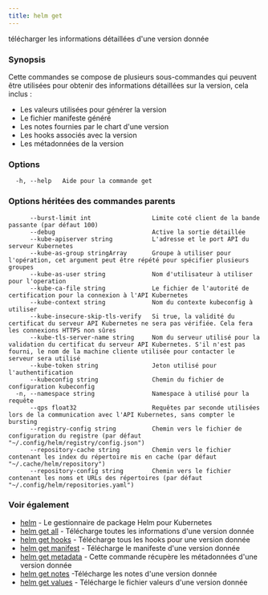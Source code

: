 ```yaml
---
title: helm get
---
```

télécharger les informations détaillées d'une version donnée

### Synopsis

Cette commandes se compose de plusieurs sous-commandes qui peuvent être utilisées pour obtenir des informations détaillées sur la version, cela inclus :

- Les valeurs utilisées pour générer la version
- Le fichier manifeste généré
- Les notes fournies par le chart d'une version
- Les hooks associés avec la version
- Les métadonnées de la version


### Options

```
  -h, --help   Aide pour la commande get
```

### Options héritées des commandes parents

```
      --burst-limit int                 Limite coté client de la bande passante (par défaut 100)
      --debug                           Active la sortie détaillée
      --kube-apiserver string           L'adresse et le port API du serveur Kubernetes
      --kube-as-group stringArray       Groupe à utiliser pour l'opération, cet argument peut être répété pour spécifier plusieurs groupes
      --kube-as-user string             Nom d'utilisateur à utiliser pour l'operation
      --kube-ca-file string             Le fichier de l'autorité de certification pour la connexion à l'API Kubernetes
      --kube-context string             Nom du contexte kubeconfig à utiliser
      --kube-insecure-skip-tls-verify   Si true, la validité du certificat du serveur API Kubernetes ne sera pas vérifiée. Cela fera les connexions HTTPS non sûres
      --kube-tls-server-name string     Nom du serveur utilisé pour la validation du certificat du serveur API Kubernetes. S'il n'est pas fourni, le nom de la machine cliente utilisée pour contacter le serveur sera utilisé
      --kube-token string               Jeton utilisé pour l'authentification
      --kubeconfig string               Chemin du fichier de configuration kubeconfig
  -n, --namespace string                Namespace à utilisé pour la requête
      --qps float32                     Requêtes par seconde utilisées lors de la communication avec l'API Kubernetes, sans compter le bursting
      --registry-config string          Chemin vers le fichier de configuration du registre (par défaut "~/.config/helm/registry/config.json")
      --repository-cache string         Chemin vers le fichier contenant les index du répertoire mis en cache (par défaut "~/.cache/helm/repository")
      --repository-config string        Chemin vers le fichier contenant les noms et URLs des répertoires (par défaut "~/.config/helm/repositories.yaml")
```

### Voir également

* [helm](/helm/helm.md) - Le gestionnaire de package Helm pour Kubernetes
* [helm get all](/helm/helm_get_all.md) - Télécharge toutes les informations d'une version donnée
* [helm get hooks](/helm/helm_get_hooks.md) - Télécharge tous les hooks pour une version donnée
* [helm get manifest](/helm/helm_get_manifest.md) - Télécharge le manifeste d'une version donnée
* [helm get metadata](/helm/helm_get_metadata.md) - Cette commande récupère les métadonnées d'une version donnée
* [helm get notes](/helm/helm_get_notes.md) -Télécharge les notes d'une version donnée
* [helm get values](/helm/helm_get_values.md) - Télécharge le fichier valeurs d'une version donnée
